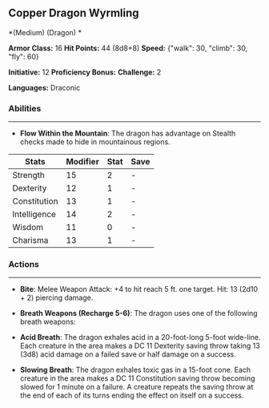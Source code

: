 ## Copper Dragon Wyrmling
*(Medium) (Dragon) *

**Armor Class:** 16
**Hit Points:** 44 (8d8+8)
**Speed:** {"walk": 30, "climb": 30, "fly": 60}

**Initiative:** 12
**Proficiency Bonus:**
**Challenge:** 2

**Languages:** Draconic

### Abilities
 --- 
- **Flow Within the Mountain**: The dragon has advantage on Stealth checks made to hide in mountainous regions.



| Stats | Modifier | Stat | Save
| ---- | ---- | ---- | ---- |
| Strength | 15 | 2 | - |
| Dexterity | 12 | 1 | - |
| Constitution | 13 | 1 | - |
| Intelligence | 14 | 2 | - |
| Wisdom | 11 | 0 | - |
| Charisma | 13 | 1 | - |

### Actions
 --- 
- **Bite**: Melee Weapon Attack: +4 to hit  reach 5 ft.  one target. Hit: 13 (2d10 + 2) piercing damage.

- **Breath Weapons (Recharge 5-6)**: The dragon uses one of the following breath weapons:

- **Acid Breath**: The dragon exhales acid in a 20-foot-long  5-foot wide-line. Each creature in the area makes a DC 11 Dexterity saving throw  taking 13 (3d8) acid damage on a failed save or half damage on a success.

- **Slowing Breath**: The dragon exhales toxic gas in a 15-foot cone. Each creature in the area makes a DC 11 Constitution saving throw  becoming slowed for 1 minute on a failure. A creature repeats the saving throw at the end of each of its turns  ending the effect on itself on a success.

